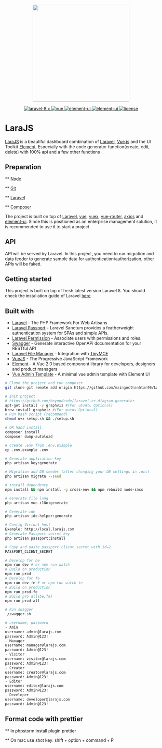 <p align="center">
  <img width="320" src="https://cdn-images-1.medium.com/max/2600/0*rHWrSMikANaGuc11">
</p>
<p align="center">
  <a href="https://github.com/vuejs/vue">
    <img src="https://img.shields.io/badge/laravel-8.x-red.svg" alt="laravel-8.x">
  </a>
  <a href="https://laravel.com/docs/5.8">
    <img src="https://img.shields.io/badge/vue-2.6.12-brightgreen.svg" alt="vue">
  </a>
  <a href="https://github.com/ElemeFE/element">
    <img src="https://img.shields.io/badge/element--ui-2.15.1-brightgreen.svg" alt="element-ui">
  </a>
  <a href="https://tailwindcss.com/docs/installation">
    <img src="https://img.shields.io/badge/tailwindcss-2.1.1-brightgreen.svg" alt="element-ui">
  </a>
  <a href="https://github.com/PanJiaChen/vue-element-admin/blob/master/LICENSE">
    <img src="https://img.shields.io/badge/license-MIT-brightgreen.svg" alt="license">
  </a>
</p>

# LaraJS
[LaraJS]() is a beautiful dashboard combination of [Laravel](https://laravel.com/), [Vue.js](https://github.com/vuejs/vue) and the UI Toolkit [Element](https://github.com/ElemeFE/element). Especially with the code generator function(create, edit, delete) with 100% api and a few other functions  

## Preparation
** [Node](http://nodejs.org/)

** [Git](https://git-scm.com/)

** [Laravel](https://laravel.com/)

** [Composer](https://getcomposer.org/)

The project is built on top of [Laravel](https://laravel.com), [vue](https://cn.vuejs.org/index.html), [vuex](https://vuex.vuejs.org/zh-cn/), [vue-router](https://router.vuejs.org/zh-cn/), [axios](https://github.com/axios/axios) and [element-ui](https://github.com/ElemeFE/element). Since this is positioned as an enterprise management solution, it is recommended to use it to start a project.

## API
API will be served by Laravel. In this project, you need to run migration and data feeder to generate sample data for authentication/authorization, other APIs will be faked.

## Getting started
This project is built on top of fresh latest version Laravel 8. You should check the installation guide of Laravel [here](https://laravel.com/docs/8.x)

## Built with
* [Laravel](https://laravel.com/) - The PHP Framework For Web Artisans
* [Laravel Passport](https://github.com/laravel/passport) - Laravel Sanctum provides a featherweight authentication system for SPAs and simple APIs.
* [Laravel Permission](https://github.com/spatie/laravel-permission) - Associate users with permissions and roles.
* [Swagger](https://github.com/zircote/swagger-php) - Generate interactive OpenAPI documentation for your RESTful API
* [Laravel File Manager](https://github.com/UniSharp/laravel-filemanager) - Integration with [TinyMCE](https://www.tiny.cloud/docs/)
* [VueJS](https://vuejs.org/) - The Progressive JavaScript Framework
* [Element](https://element.eleme.io/) - A  Vue 2.0 based component library for developers, designers and product managers
* [Vue Admin Template](https://github.com/PanJiaChen/vue-admin-template) - A minimal vue admin template with Element UI

```bash
# Clone the project and run composer
git clone git remote add origin https://github.com/maingocthanhtan96/LaraJS.git

# Init project
# https://github.com/beyondcode/laravel-er-diagram-generator
apt-get install -y graphviz #(For ubuntu Optional)
brew install graphviz #(For macos Optional)
# Run bash script (recommend)
chmod u+x setup.sh && ./setup.sh

# OR hand install
composer install
composer dump-autoload

# Create .env from .env.example
cp .env.example .env

# Generate application key
php artisan key:generate

# Migration and DB seeder (after changing your DB settings in .env)
php artisan migrate --seed

# install dependency
npm install && npm install -g cross-env && npm rebuild node-sass

# Generate file lang
php artisan vue-i18n:generate

# Generate ide
php artisan ide-helper:generate

# Config Virtual host 
Exemple: http://local.larajs.com
# Generate Passport secret key
php artisan passport:install

# Copy and paste passport client secret with id=2
PASSPORT_CLIENT_SECRET

# Develop for be
npm run dev # or npm run watch
# Build on production
npm run prod
# Develop for fe
npm run dev-fe # or npm run watch-fe
# Build on production
npm run prod-fe
# Build pro all(be,fe)
npm run prod-all

# Run swagger
./swagger.sh

# username, password
- Amin
username: admin@larajs.com
password: Admin@123!
- Manager
username: manager@larajs.com
password: Admin@123!
- Visitor 
username: visitor@larajs.com
password: Admin@123!
- Creator 
username: creator@larajs.com
password: Admin@123!
- Editor 
username: editor@larajs.com
password: Admin@123!
- Developer
username: developer@larajs.com
password: Admin@123!
```

## Format code with prettier
** In phpstorm install plugin prettier

** On mac use shot key: shift + option + command + P
